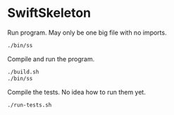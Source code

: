 # SwiftSkeleton

Run program. May only be one big file with no imports.

```sh
./bin/ss
```

Compile and run the program.

```sh
./build.sh
./bin/ss
```

Compile the tests. No idea how to run them yet.

```sh
./run-tests.sh
```
